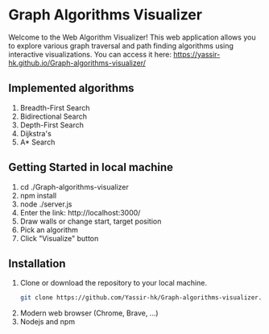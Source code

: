 # Graph Algorithms Visualizer

Welcome to the Web Algorithm Visualizer! This web application allows you to explore various graph traversal and path finding algorithms using interactive visualizations. You can access it here: https://yassir-hk.github.io/Graph-algorithms-visualizer/

## Implemented algorithms

1. Breadth-First Search
3. Bidirectional Search
2. Depth-First Search
5. Dijkstra's
4. A* Search

## Getting Started in local machine

1. cd ./Graph-algorithms-visualizer
2. npm install
3. node ./server.js
4. Enter the link: http://localhost:3000/
5. Draw walls or change start, target position
6. Pick an algorithm
7. Click "Visualize" button

## Installation

1. Clone or download the repository to your local machine.
   ```bash
   git clone https://github.com/Yassir-hk/Graph-algorithms-visualizer.git
2. Modern web browser (Chrome, Brave, ...)
3. Nodejs and npm
